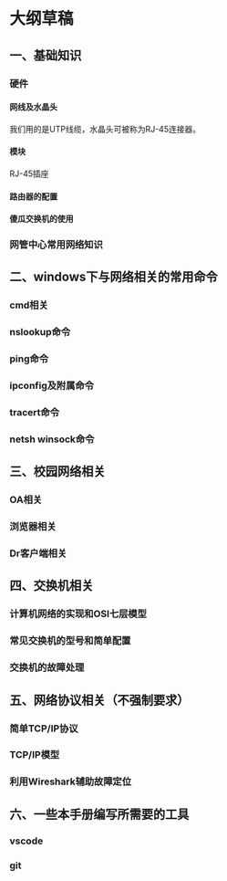 # 大纲草稿
## 一、基础知识
### 硬件
#### 网线及水晶头
我们用的是UTP线缆，水晶头可被称为RJ-45连接器。
#### 模块
RJ-45插座
#### 路由器的配置
#### 傻瓜交换机的使用
### 网管中心常用网络知识
## 二、windows下与网络相关的常用命令
### cmd相关
### nslookup命令
### ping命令
### ipconfig及附属命令
### tracert命令
### netsh winsock命令
## 三、校园网络相关
### OA相关
### 浏览器相关
### Dr客户端相关
## 四、交换机相关
### 计算机网络的实现和OSI七层模型
### 常见交换机的型号和简单配置
### 交换机的故障处理
## 五、网络协议相关（不强制要求）
### 简单TCP/IP协议
### TCP/IP模型
### 利用Wireshark辅助故障定位
## 六、一些本手册编写所需要的工具
### vscode
### git